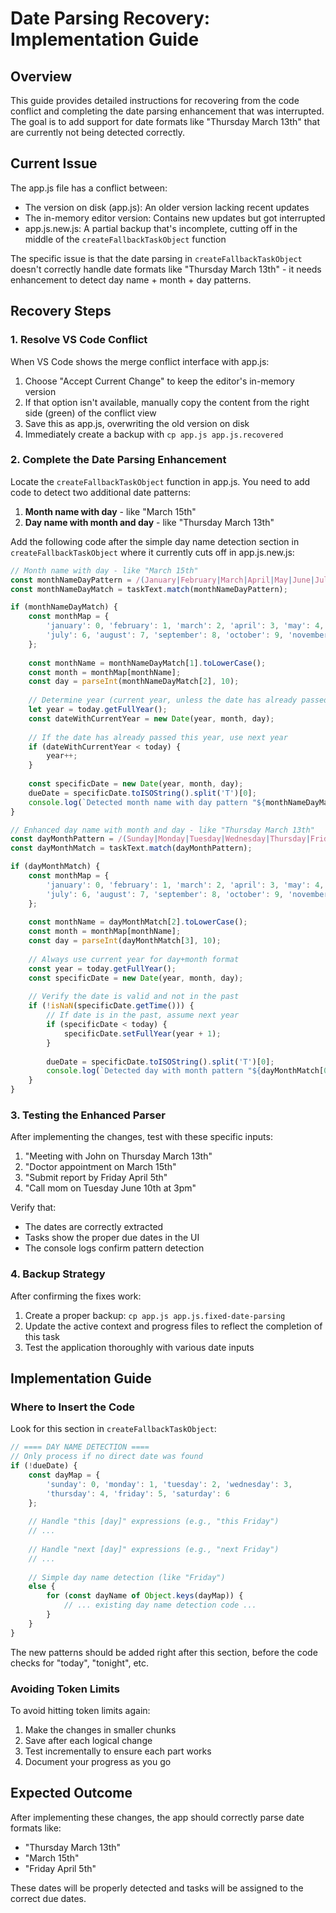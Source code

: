 # Date Parsing Recovery: Implementation Guide

## Overview

This guide provides detailed instructions for recovering from the code conflict and completing the date parsing enhancement that was interrupted. The goal is to add support for date formats like "Thursday March 13th" that are currently not being detected correctly.

## Current Issue

The app.js file has a conflict between:
- The version on disk (app.js): An older version lacking recent updates
- The in-memory editor version: Contains new updates but got interrupted
- app.js.new.js: A partial backup that's incomplete, cutting off in the middle of the `createFallbackTaskObject` function

The specific issue is that the date parsing in `createFallbackTaskObject` doesn't correctly handle date formats like "Thursday March 13th" - it needs enhancement to detect day name + month + day patterns.

## Recovery Steps

### 1. Resolve VS Code Conflict

When VS Code shows the merge conflict interface with app.js:

1. Choose "Accept Current Change" to keep the editor's in-memory version
2. If that option isn't available, manually copy the content from the right side (green) of the conflict view
3. Save this as app.js, overwriting the old version on disk
4. Immediately create a backup with `cp app.js app.js.recovered`

### 2. Complete the Date Parsing Enhancement

Locate the `createFallbackTaskObject` function in app.js. You need to add code to detect two additional date patterns:

1. **Month name with day** - like "March 15th"
2. **Day name with month and day** - like "Thursday March 13th"

Add the following code after the simple day name detection section in `createFallbackTaskObject` where it currently cuts off in app.js.new.js:

```javascript
// Month name with day - like "March 15th"
const monthNameDayPattern = /(January|February|March|April|May|June|July|August|September|October|November|December)\s+(\d{1,2})(?:st|nd|rd|th)?/i;
const monthNameDayMatch = taskText.match(monthNameDayPattern);

if (monthNameDayMatch) {
    const monthMap = {
        'january': 0, 'february': 1, 'march': 2, 'april': 3, 'may': 4, 'june': 5,
        'july': 6, 'august': 7, 'september': 8, 'october': 9, 'november': 10, 'december': 11
    };
    
    const monthName = monthNameDayMatch[1].toLowerCase();
    const month = monthMap[monthName];
    const day = parseInt(monthNameDayMatch[2], 10);
    
    // Determine year (current year, unless the date has already passed)
    let year = today.getFullYear();
    const dateWithCurrentYear = new Date(year, month, day);
    
    // If the date has already passed this year, use next year
    if (dateWithCurrentYear < today) {
        year++;
    }
    
    const specificDate = new Date(year, month, day);
    dueDate = specificDate.toISOString().split('T')[0];
    console.log(`Detected month name with day pattern "${monthNameDayMatch[0]}", setting due date to ${dueDate}`);
}

// Enhanced day name with month and day - like "Thursday March 13th"
const dayMonthPattern = /(Sunday|Monday|Tuesday|Wednesday|Thursday|Friday|Saturday)\s+(January|February|March|April|May|June|July|August|September|October|November|December)\s+(\d{1,2})(?:st|nd|rd|th)?/i;
const dayMonthMatch = taskText.match(dayMonthPattern);

if (dayMonthMatch) {
    const monthMap = {
        'january': 0, 'february': 1, 'march': 2, 'april': 3, 'may': 4, 'june': 5,
        'july': 6, 'august': 7, 'september': 8, 'october': 9, 'november': 10, 'december': 11
    };
    
    const monthName = dayMonthMatch[2].toLowerCase();
    const month = monthMap[monthName];
    const day = parseInt(dayMonthMatch[3], 10);
    
    // Always use current year for day+month format
    const year = today.getFullYear();
    const specificDate = new Date(year, month, day);
    
    // Verify the date is valid and not in the past
    if (!isNaN(specificDate.getTime())) {
        // If date is in the past, assume next year
        if (specificDate < today) {
            specificDate.setFullYear(year + 1);
        }
        
        dueDate = specificDate.toISOString().split('T')[0];
        console.log(`Detected day with month pattern "${dayMonthMatch[0]}", setting due date to ${dueDate}`);
    }
}
```

### 3. Testing the Enhanced Parser

After implementing the changes, test with these specific inputs:

1. "Meeting with John on Thursday March 13th"
2. "Doctor appointment on March 15th"
3. "Submit report by Friday April 5th"
4. "Call mom on Tuesday June 10th at 3pm"

Verify that:
- The dates are correctly extracted
- Tasks show the proper due dates in the UI
- The console logs confirm pattern detection

### 4. Backup Strategy

After confirming the fixes work:

1. Create a proper backup: `cp app.js app.js.fixed-date-parsing`
2. Update the active context and progress files to reflect the completion of this task
3. Test the application thoroughly with various date inputs

## Implementation Guide

### Where to Insert the Code

Look for this section in `createFallbackTaskObject`:

```javascript
// ==== DAY NAME DETECTION ====
// Only process if no direct date was found
if (!dueDate) {
    const dayMap = {
        'sunday': 0, 'monday': 1, 'tuesday': 2, 'wednesday': 3, 
        'thursday': 4, 'friday': 5, 'saturday': 6
    };
    
    // Handle "this [day]" expressions (e.g., "this Friday")
    // ...
    
    // Handle "next [day]" expressions (e.g., "next Friday")
    // ...
    
    // Simple day name detection (like "Friday")
    else {
        for (const dayName of Object.keys(dayMap)) {
            // ... existing day name detection code ...
        }
    }
}
```

The new patterns should be added right after this section, before the code checks for "today", "tonight", etc.

### Avoiding Token Limits

To avoid hitting token limits again:

1. Make the changes in smaller chunks
2. Save after each logical change
3. Test incrementally to ensure each part works
4. Document your progress as you go

## Expected Outcome

After implementing these changes, the app should correctly parse date formats like:
- "Thursday March 13th"
- "March 15th"
- "Friday April 5th"

These dates will be properly detected and tasks will be assigned to the correct due dates.
